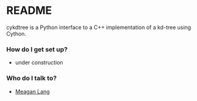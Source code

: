 # README #

cykdtree is a Python interface to a C++ implementation of a kd-tree using Cython.

### How do I get set up? ###

* under construction

### Who do I talk to? ###

* [Meagan Lang](mailto:langmm.astro@gmail.com)